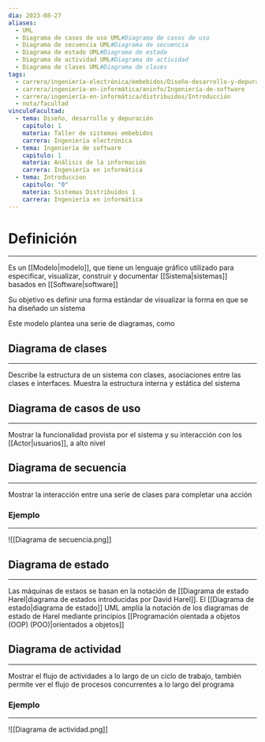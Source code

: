 ```yaml
---
dia: 2023-08-27
aliases:
  - UML
  - Diagrama de casos de uso UML#Diagrama de casos de uso
  - Diagrama de secuencia UML#Diagrama de secuencia
  - Diagrama de estado UML#Diagrama de estado
  - Diagrama de actividad UML#Diagrama de actividad
  - Diagrama de clases UML#Diagrama de clases
tags:
  - carrera/ingeniería-electrónica/embebidos/Diseño-desarrollo-y-depuración
  - carrera/ingeniería-en-informática/aninfo/Ingeniería-de-software
  - carrera/ingeniería-en-informática/distribuidos/Introducción
  - nota/facultad
vinculoFacultad:
  - tema: Diseño, desarrollo y depuración
    capitulo: 1
    materia: Taller de sistemas embebidos
    carrera: Ingeniería electrónica
  - tema: Ingeniería de software
    capitulo: 1
    materia: Análisis de la información
    carrera: Ingeniería en informática
  - tema: Introduccion
    capitulo: "0"
    materia: Sistemas Distribuidos 1
    carrera: Ingeniería en informática
---
```

# Definición
---
Es un [[Modelo|modelo]], que tiene un lenguaje gráfico utilizado para especificar, visualizar, construir y documentar [[Sistema|sistemas]] basados en [[Software|software]]

Su objetivo es definir una forma estándar de visualizar la forma en que se ha diseñado un sistema

Este modelo plantea una serie de diagramas, como 

## Diagrama de clases
---
Describe la estructura de un sistema con clases, asociaciones entre las clases e interfaces. Muestra la estructura interna y estática del sistema

## Diagrama de casos de uso
---
Mostrar la funcionalidad provista por el sistema y su interacción con los [[Actor|usuarios]], a alto nivel

## Diagrama de secuencia
---
Mostrar la interacción entre una serie de clases para completar una acción

### Ejemplo
---
![[Diagrama de secuencia.png]]

## Diagrama de estado
---
Las máquinas de estaos se basan en la notación de [[Diagrama de estado Harel|diagrama de estados introducidas por David Harel]]. El [[Diagrama de estado|diagrama de estado]] UML amplía la notación de los diagramas de estado de Harel mediante principios [[Programación oientada a objetos (OOP) (POO)|orientados a objetos]] 

## Diagrama de actividad
---
Mostrar el flujo de actividades a lo largo de un ciclo de trabajo, también permite ver el flujo de procesos concurrentes a lo largo del programa

### Ejemplo
---
![[Diagrama de actividad.png]]

